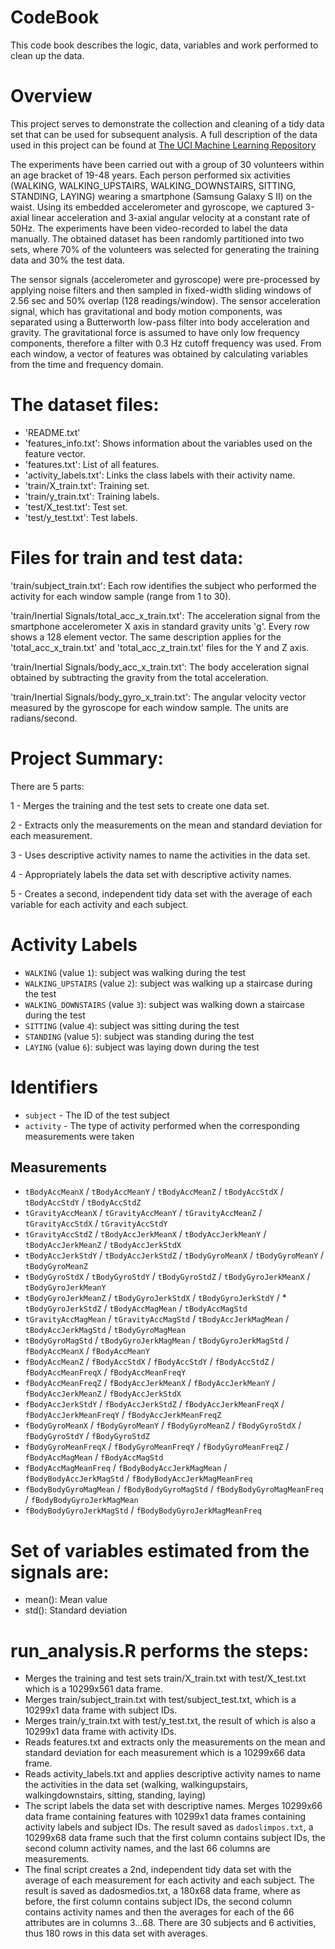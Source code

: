 # CodeBook

This code book describes the logic, data, variables and work performed to clean up the data.

# Overview

This project serves to demonstrate the collection and cleaning of a tidy data set that can be used for subsequent
analysis. A full description of the data used in this project can be found at [The UCI Machine Learning Repository](http://archive.ics.uci.edu/ml/datasets/Human+Activity+Recognition+Using+Smartphones)

The experiments have been carried out with a group of 30 volunteers within an age bracket of 19-48 years. Each person performed six activities (WALKING, WALKING_UPSTAIRS, WALKING_DOWNSTAIRS, SITTING, STANDING, LAYING) wearing a smartphone (Samsung Galaxy S II) on the waist. Using its embedded accelerometer and gyroscope, we captured 3-axial linear acceleration and 3-axial angular velocity at a constant rate of 50Hz. The experiments have been video-recorded to label the data manually. The obtained dataset has been randomly partitioned into two sets, where 70% of the volunteers was selected for generating the training data and 30% the test data.

The sensor signals (accelerometer and gyroscope) were pre-processed by applying noise filters and then sampled in fixed-width sliding windows of 2.56 sec and 50% overlap (128 readings/window). The sensor acceleration signal, which has gravitational and body motion components, was separated using a Butterworth low-pass filter into body acceleration and gravity. The gravitational force is assumed to have only low frequency components, therefore a filter with 0.3 Hz cutoff frequency was used. From each window, a vector of features was obtained by calculating variables from the time and frequency domain.

# The dataset files: 

* 'README.txt'
* 'features_info.txt': Shows information about the variables used on the feature vector.
* 'features.txt': List of all features.
* 'activity_labels.txt': Links the class labels with their activity name.
* 'train/X_train.txt': Training set.
* 'train/y_train.txt': Training labels.
* 'test/X_test.txt': Test set.
* 'test/y_test.txt': Test labels.

# Files for train and test data:

'train/subject_train.txt': Each row identifies the subject who performed the activity for each window sample (range from 1 to 30).

'train/Inertial Signals/total_acc_x_train.txt': The acceleration signal from the smartphone accelerometer X axis in standard gravity units 'g'. Every row shows a 128 element vector. The same description applies for the 'total_acc_x_train.txt' and 'total_acc_z_train.txt' files for the Y and Z axis.

'train/Inertial Signals/body_acc_x_train.txt': The body acceleration signal obtained by subtracting the gravity from the total acceleration.

'train/Inertial Signals/body_gyro_x_train.txt': The angular velocity vector measured by the gyroscope for each window sample. The units are radians/second.

# Project Summary:

There are 5 parts:

1 - Merges the training and the test sets to create one data set.

2 - Extracts only the measurements on the mean and standard deviation for each measurement.

3 - Uses descriptive activity names to name the activities in the data set.

4 - Appropriately labels the data set with descriptive activity names.

5 - Creates a second, independent tidy data set with the average of each variable for each activity and each subject.

# Activity Labels

* `WALKING` (value `1`): subject was walking during the test
* `WALKING_UPSTAIRS` (value `2`): subject was walking up a staircase during the test
* `WALKING_DOWNSTAIRS` (value `3`): subject was walking down a staircase during the test
* `SITTING` (value `4`): subject was sitting during the test
* `STANDING` (value `5`): subject was standing during the test
* `LAYING` (value `6`): subject was laying down during the test

# Identifiers

* `subject` - The ID of the test subject
* `activity` - The type of activity performed when the corresponding measurements were taken

## Measurements

* `tBodyAccMeanX` / `tBodyAccMeanY` / `tBodyAccMeanZ` / `tBodyAccStdX` / `tBodyAccStdY` / `tBodyAccStdZ`
* `tGravityAccMeanX` / `tGravityAccMeanY` / `tGravityAccMeanZ` /  `tGravityAccStdX` / `tGravityAccStdY`
* `tGravityAccStdZ`  /  `tBodyAccJerkMeanX`  / `tBodyAccJerkMeanY`  / `tBodyAccJerkMeanZ`  / `tBodyAccJerkStdX`
* `tBodyAccJerkStdY`  / `tBodyAccJerkStdZ`  / `tBodyGyroMeanX`  / `tBodyGyroMeanY`  /  `tBodyGyroMeanZ`
* `tBodyGyroStdX`  /  `tBodyGyroStdY`  / `tBodyGyroStdZ` / `tBodyGyroJerkMeanX` / `tBodyGyroJerkMeanY`
* `tBodyGyroJerkMeanZ` / `tBodyGyroJerkStdX` /  `tBodyGyroJerkStdY` / * `tBodyGyroJerkStdZ` / `tBodyAccMagMean`  / `tBodyAccMagStd`
* `tGravityAccMagMean` / `tGravityAccMagStd`  / `tBodyAccJerkMagMean` / `tBodyAccJerkMagStd` / `tBodyGyroMagMean`
* `tBodyGyroMagStd` /  `tBodyGyroJerkMagMean` / `tBodyGyroJerkMagStd` / `fBodyAccMeanX` /  `fBodyAccMeanY`
* `fBodyAccMeanZ` /  `fBodyAccStdX` / `fBodyAccStdY` / `fBodyAccStdZ` / `fBodyAccMeanFreqX` / `fBodyAccMeanFreqY`
* `fBodyAccMeanFreqZ` /  `fBodyAccJerkMeanX` /  `fBodyAccJerkMeanY` /  `fBodyAccJerkMeanZ` / `fBodyAccJerkStdX`
* `fBodyAccJerkStdY` /  `fBodyAccJerkStdZ`  / `fBodyAccJerkMeanFreqX` / `fBodyAccJerkMeanFreqY` /  `fBodyAccJerkMeanFreqZ`
* `fBodyGyroMeanX` / `fBodyGyroMeanY`  /  `fBodyGyroMeanZ` / `fBodyGyroStdX` / `fBodyGyroStdY`  / `fBodyGyroStdZ`
* `fBodyGyroMeanFreqX` / `fBodyGyroMeanFreqY` / `fBodyGyroMeanFreqZ` / `fBodyAccMagMean`  / `fBodyAccMagStd`
* `fBodyAccMagMeanFreq`  / `fBodyBodyAccJerkMagMean` / `fBodyBodyAccJerkMagStd` / `fBodyBodyAccJerkMagMeanFreq`
* `fBodyBodyGyroMagMean` / `fBodyBodyGyroMagStd` / `fBodyBodyGyroMagMeanFreq` / `fBodyBodyGyroJerkMagMean`
* `fBodyBodyGyroJerkMagStd` / `fBodyBodyGyroJerkMagMeanFreq`

# Set of variables estimated from the signals are: 

* mean(): Mean value
* std(): Standard deviation

# run_analysis.R performs the steps:

* Merges the training and test sets train/X_train.txt with test/X_test.txt which is a 10299x561 data frame.
* Merges train/subject_train.txt with test/subject_test.txt, which is a 10299x1 data frame with subject IDs.
* Merges train/y_train.txt with test/y_test.txt, the result of which is also a 10299x1 data frame with activity IDs.
* Reads features.txt and extracts only the measurements on the mean and standard deviation for each measurement which is a 10299x66 data frame.
* Reads activity_labels.txt and applies descriptive activity names to name the activities in the data set (walking, walkingupstairs, walkingdownstairs, sitting, standing, laying)
* The script labels the data set with descriptive names. Merges 10299x66 data frame containing features with 10299x1 data frames containing activity labels and subject IDs. The result saved as `dadoslimpos.txt`, a 10299x68 data frame such that the first column contains subject IDs, the second column activity names, and the last 66 columns are measurements.
* The final script creates a 2nd, independent tidy data set with the average of each measurement for each activity and each subject. The result is saved as dadosmedios.txt, a 180x68 data frame, where as before, the first column contains subject IDs, the second column contains activity names and then the averages for each of the 66 attributes are in columns 3...68. There are 30 subjects and 6 activities, thus 180 rows in this data set with averages.





